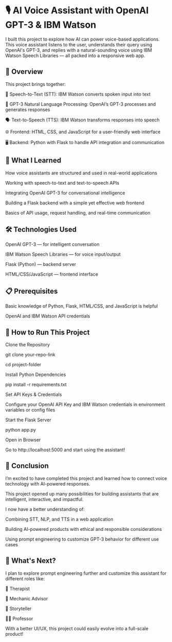 # 🎙️ AI Voice Assistant with OpenAI GPT-3 & IBM Watson

I built this project to explore how AI can power voice-based applications.
This voice assistant listens to the user, understands their query using OpenAI's GPT-3, and replies with a natural-sounding voice using IBM Watson Speech Libraries — all packed into a responsive web app.

## 📝 Overview
This project brings together:

🎤 Speech-to-Text (STT): IBM Watson converts spoken input into text

🤖 GPT-3 Natural Language Processing: OpenAI’s GPT-3 processes and generates responses

🗣️ Text-to-Speech (TTS): IBM Watson transforms responses into speech

🌐 Frontend: HTML, CSS, and JavaScript for a user-friendly web interface

🖥️ Backend: Python with Flask to handle API integration and communication

## 🧩 What I Learned
How voice assistants are structured and used in real-world applications

Working with speech-to-text and text-to-speech APIs

Integrating OpenAI GPT-3 for conversational intelligence

Building a Flask backend with a simple yet effective web frontend

Basics of API usage, request handling, and real-time communication

## 🛠️ Technologies Used
OpenAI GPT-3 — for intelligent conversation

IBM Watson Speech Libraries — for voice input/output

Flask (Python) — backend server

HTML/CSS/JavaScript — frontend interface

## 📋 Prerequisites
Basic knowledge of Python, Flask, HTML/CSS, and JavaScript is helpful

OpenAI and IBM Watson API credentials

## 🚀 How to Run This Project
Clone the Repository

git clone your-repo-link

cd project-folder

Install Python Dependencies

pip install -r requirements.txt

Set API Keys & Credentials

Configure your OpenAI API Key and IBM Watson credentials in environment variables or config files

Start the Flask Server

python app.py

Open in Browser

Go to http://localhost:5000 and start using the assistant!

## 🏁 Conclusion
I’m excited to have completed this project and learned how to connect voice technology with AI-powered responses.

This project opened up many possibilities for building assistants that are intelligent, interactive, and impactful.

I now have a better understanding of:

Combining STT, NLP, and TTS in a web application

Building AI-powered products with ethical and responsible considerations

Using prompt engineering to customize GPT-3 behavior for different use cases

## 🚀 What's Next?
I plan to explore prompt engineering further and customize this assistant for different roles like:

🧘 Therapist

🔧 Mechanic Advisor

📖 Storyteller

👨‍🏫 Professor

With a better UI/UX, this project could easily evolve into a full-scale product!
